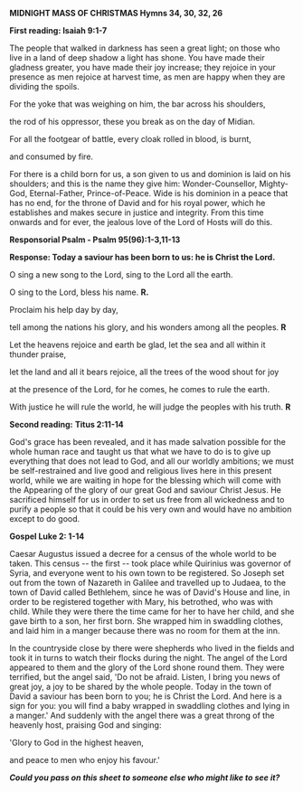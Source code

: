 **MIDNIGHT MASS OF CHRISTMAS Hymns 34, 30, 32, 26**

**First reading: Isaiah 9:1-7**

The people that walked in darkness has seen a great light; on those who
live in a land of deep shadow a light has shone. You have made their
gladness greater, you have made their joy increase; they rejoice in your
presence as men rejoice at harvest time, as men are happy when they are
dividing the spoils.

For the yoke that was weighing on him, the bar across his shoulders,

the rod of his oppressor, these you break as on the day of Midian.

For all the footgear of battle, every cloak rolled in blood, is burnt,

and consumed by fire.

For there is a child born for us, a son given to us and dominion is laid
on his shoulders; and this is the name they give him: Wonder-Counsellor,
Mighty-God, Eternal-Father, Prince-of-Peace. Wide is his dominion in a
peace that has no end, for the throne of David and for his royal power,
which he establishes and makes secure in justice and integrity. From
this time onwards and for ever, the jealous love of the Lord of Hosts
will do this.

**Responsorial Psalm - Psalm 95(96):1-3,11-13**

**Response: Today a saviour has been born to us: he is Christ the
Lord.**

O sing a new song to the Lord, sing to the Lord all the earth.

O sing to the Lord, bless his name. **R.**

Proclaim his help day by day,

tell among the nations his glory, and his wonders among all the peoples.
**R**

Let the heavens rejoice and earth be glad, let the sea and all within it
thunder praise,

let the land and all it bears rejoice, all the trees of the wood shout
for joy

at the presence of the Lord, for he comes, he comes to rule the earth.

With justice he will rule the world, he will judge the peoples with his
truth. **R**

**Second reading:** **Titus 2:11-14**

God's grace has been revealed, and it has made salvation possible for
the whole human race and taught us that what we have to do is to give up
everything that does not lead to God, and all our worldly ambitions; we
must be self-restrained and live good and religious lives here in this
present world, while we are waiting in hope for the blessing which will
come with the Appearing of the glory of our great God and saviour Christ
Jesus. He sacrificed himself for us in order to set us free from all
wickedness and to purify a people so that it could be his very own and
would have no ambition except to do good.

**Gospel Luke 2: 1-14**

Caesar Augustus issued a decree for a census of the whole world to be
taken. This census -- the first -- took place while Quirinius was
governor of Syria, and everyone went to his own town to be registered.
So Joseph set out from the town of Nazareth in Galilee and travelled up
to Judaea, to the town of David called Bethlehem, since he was of
David's House and line, in order to be registered together with Mary,
his betrothed, who was with child. While they were there the time came
for her to have her child, and she gave birth to a son, her first born.
She wrapped him in swaddling clothes, and laid him in a manger because
there was no room for them at the inn.

In the countryside close by there were shepherds who lived in the fields
and took it in turns to watch their flocks during the night. The angel
of the Lord appeared to them and the glory of the Lord shone round them.
They were terrified, but the angel said, 'Do not be afraid. Listen, I
bring you news of great joy, a joy to be shared by the whole people.
Today in the town of David a saviour has been born to you; he is Christ
the Lord. And here is a sign for you: you will find a baby wrapped in
swaddling clothes and lying in a manger.' And suddenly with the angel
there was a great throng of the heavenly host, praising God and singing:

'Glory to God in the highest heaven,

and peace to men who enjoy his favour.'

***Could you pass on this sheet to someone else who might like to see
it?***

